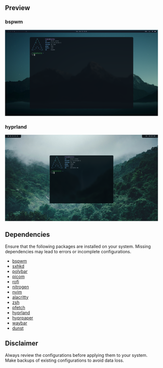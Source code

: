 ## Preview
### bspwm 
![preview-bspwm](./.preview/preview-bspwm.png)

### hyprland 
![preview-hypr](./.preview/preview-hypr.png)


## Dependencies
Ensure that the following packages are installed on your system.
Missing dependencies may lead to errors or incomplete configurations.

- [bspwm](https://github.com/baskerville/bspwm)
- [sxhkd](https://github.com/baskerville/sxhkd)
- [polybar](https://github.com/polybar/polybar)
- [picom](https://github.com/yshui/picom)
- [rofi](https://github.com/davatorium/rofi)
- [nitrogen](https://github.com/l3ib/nitrogen)
- [nvim](https://github.com/LazyVim/LazyVim)
- [alacritty](https://github.com/alacritty/alacritty)
- [zsh](https://github.com/ohmyzsh/ohmyzsh/)
- [pfetch](https://github.com/dylanaraps/pfetch)
- [hyprland](https://github.com/hyprwm/Hyprland)
- [hyprpaper](https://github.com/hyprwm/hyprpaper)
- [waybar](https://github.com/Alexays/Waybar)
- [dunst](https://github.com/dunst-project/dunst)

## Disclaimer
Always review the configurations before applying them to your system. Make backups of existing configurations to avoid data loss.
